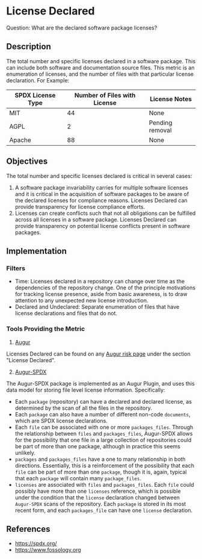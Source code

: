 # License Declared

Question: What are the declared software package licenses?

## Description
The total number and specific licenses declared in a software package. This can include both software and documentation source files. This metric is an enumeration of licenses, and the number of files with that particular license declaration. For Example:

| SPDX License Type  | Number of Files with License    | License Notes  |
| ------------- |-------------| -----|
| MIT      | 44 | None |
| AGPL      | 2      |   Pending removal |
| Apache | 88      |   None |


## Objectives
The total number and specific licenses declared is critical in several cases:
1. A software package invariability carries for multiple software licenses and it is critical in the acquisition of software packages to be aware of the declared licenses for compliance reasons. Licenses Declared can provide transparency for license compliance efforts.
2. Licenses can create conflicts such that not all obligations can be fulfilled across all licenses in a software package. Licenses Declared can provide transparency on potential license conflicts present in software packages.

## Implementation

### Filters
* Time: Licenses declared in a repository can change over time as the dependencies of the repository change. One of the principle motivations for tracking license presence, aside from basic awareness, is to draw attention to any unexpected new license introduction.
* Declared and Undeclared: Separate enumeration of files that have license declarations and files that do not.

### Tools Providing the Metric 

 1. [Augur](https://github.com/chaoss/augur)
 
 Licenses Declared can be found on any [Augur risk page](http://augur.osshealth.io/repo/Zephyr-RTOS/zephyr/risk) under the section "License Declared".
 
 2. [Augur-SPDX](https://github.com/chaoss/augur-spdx)

The Augur-SPDX package is implemented as an Augur Plugin, and uses this data model for storing file level license information. Specifically:
* Each `package` (repository) can have a declared and declared license, as determined by the scan of all the files in the repository.
* Each `package` can also have a number of different non-code `documents`, which are SPDX license declarations.
* Each `file` can be associated with one or more `packages_files`. Through the relationship between `files` and `packages_files`, Augur-SPDX allows for the possibility that one file in a large collection of repositories could be part of more than one package, although in practice this seems unlikely.
* `packages` and `packages_files` have a one to many relationship in both directions. Essentially, this is a reinforcement of the possibility that each `file` can be part of more than one `package`, though it is, again, typical that each `package` will contain many `package_files`.
* `licenses` are associated with `files` and `packages_files`. Each `file` could possibly have more than one `licenses` reference, which is possible under the condition that the `license` declaration changed between `Augur-SPDX` scans of the repository. Each `package` is stored in its most recent form, and each `packages_file` can have one `license` declaration.

## References
* https://spdx.org/
* https://www.fossology.org
